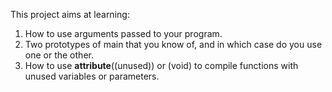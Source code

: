 This project aims at learning:
1. How to use arguments passed to your program.
2. Two prototypes of main that you know of, and in which case do you use one or the other.
3. How to use __attribute__((unused)) or (void) to compile functions with unused variables or parameters.
